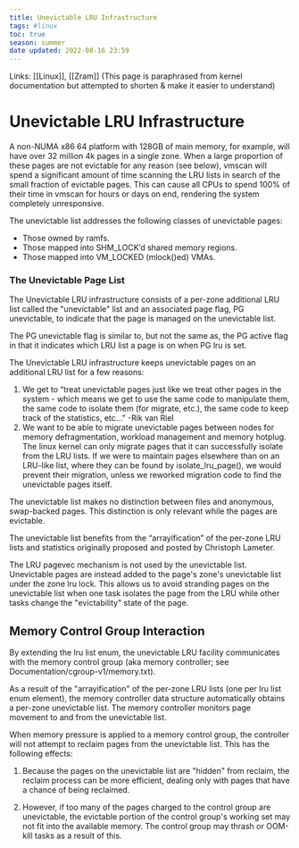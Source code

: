 ```yaml
---
title: Unevictable LRU Infrastructure
tags: #linux
toc: true
season: summer
date updated: 2022-08-16 23:59
---
```


Links: [[Linux]], [[Zram]]
(This page is paraphrased from kernel documentation but attempted to shorten & make it easier to understand)

# Unevictable LRU Infrastructure

A non-NUMA x86 64 platform with 128GB of main memory, for example, will have over 32 million 4k pages in a single zone. When a large proportion of these pages are not evictable for any reason (see below), vmscan will spend a significant amount of time scanning the LRU lists in search of the small fraction of evictable pages. This can cause all CPUs to spend 100% of their time in vmscan for hours or days on end, rendering the system completely unresponsive.

The unevictable list addresses the following classes of unevictable pages:

- Those owned by ramfs.
- Those mapped into SHM_LOCK’d shared memory regions.
- Those mapped into VM_LOCKED (mlock()ed) VMAs.

### The Unevictable Page List

The Unevictable LRU infrastructure consists of a per-zone additional LRU list called the "unevictable" list and an associated page flag, PG unevictable, to indicate that the page is managed on the unevictable list.

The PG unevictable flag is similar to, but not the same as, the PG active flag in that it indicates which LRU list a page is on when PG lru is set.

The Unevictable LRU infrastructure keeps unevictable pages on an additional LRU list for a few reasons:

1. We get to “treat unevictable pages just like we treat other pages in the system - which means we get to use the same code to manipulate them, the same code to isolate them (for migrate, etc.), the same code to keep track of the statistics, etc...” -Rik van Riel
2. We want to be able to migrate unevictable pages between nodes for memory defragmentation, workload management and memory hotplug. The linux kernel can only migrate pages that it can successfully isolate from the LRU lists. If we were to maintain pages elsewhere than on an LRU-like list, where they can be found by isolate_lru_page(), we would prevent their migration, unless we reworked migration code to find the unevictable pages itself.

The unevictable list makes no distinction between files and anonymous, swap-backed pages. This distinction is only relevant while the pages are evictable.

The unevictable list benefits from the “arrayification” of the per-zone LRU lists and statistics originally proposed and posted by Christoph Lameter.

The LRU pagevec mechanism is not used by the unevictable list. Unevictable pages are instead added to the page's zone's unevictable list under the zone lru lock. This allows us to avoid stranding pages on the unevictable list when one task isolates the page from the LRU while other tasks change the "evictability" state of the page.

## Memory Control Group Interaction

By extending the lru list enum, the unevictable LRU facility communicates with the memory control group (aka memory controller; see Documentation/cgroup-v1/memory.txt).

As a result of the "arrayification" of the per-zone LRU lists (one per lru list enum element), the memory controller data structure automatically obtains a per-zone unevictable list. The memory controller monitors page movement to and from the unevictable list.

When memory pressure is applied to a memory control group, the controller will not attempt to reclaim pages from the unevictable list. This has the following effects:

1. Because the pages on the unevictable list are "hidden" from reclaim, the reclaim process can be more efficient, dealing only with pages that have a chance of being reclaimed.

2. However, if too many of the pages charged to the control group are unevictable, the evictable portion of the control group's working set may not fit into the available memory. The control group may thrash or OOM-kill tasks as a result of this.
